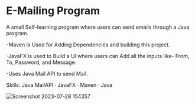 # E-Mailing Program

A small Self-learning program where users can send emails through a Java program.

-Maven is Used for Adding Dependencies and building this project.

-JavaFX is used to Build a UI where users can Add all the inputs like- From, To, Password, and Message.

-Uses Java Mail API to send Mail.


Skills: Java MailAPI · JavaFX · Maven · Java

![Screenshot 2023-07-28 154357](https://github.com/Pranav2259/Mailing_Program/assets/85480256/e99aa2dd-803f-4c97-8980-e6c10fcf49f1)
